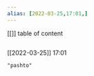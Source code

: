 ```yaml
---
alias: [2022-03-25,17:01,]
---
```

[[]]
table of content
```toc
```

[[2022-03-25]] 17:01

```query
"pashto"
```